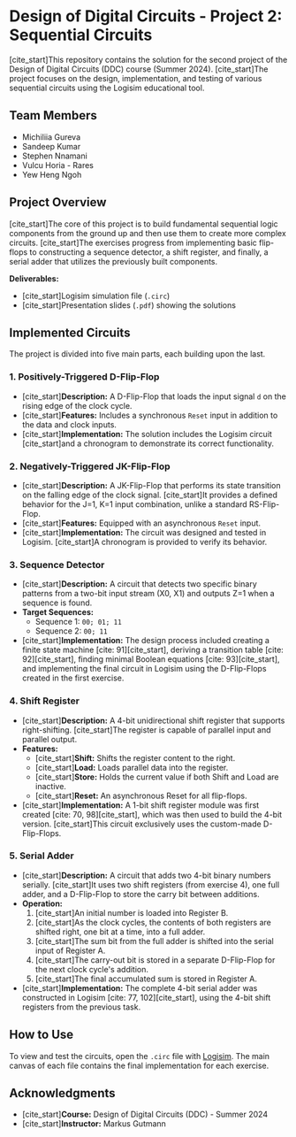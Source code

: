 # Design of Digital Circuits - Project 2: Sequential Circuits

[cite_start]This repository contains the solution for the second project of the Design of Digital Circuits (DDC) course (Summer 2024). [cite_start]The project focuses on the design, implementation, and testing of various sequential circuits using the Logisim educational tool.

## Team Members
* Michiliia Gureva
* Sandeep Kumar
* Stephen Nnamani
* Vulcu Horia - Rares
* Yew Heng Ngoh

## Project Overview
[cite_start]The core of this project is to build fundamental sequential logic components from the ground up and then use them to create more complex circuits. [cite_start]The exercises progress from implementing basic flip-flops to constructing a sequence detector, a shift register, and finally, a serial adder that utilizes the previously built components.

**Deliverables:**
* [cite_start]Logisim simulation file (`.circ`) 
* [cite_start]Presentation slides (`.pdf`) showing the solutions 

## Implemented Circuits

The project is divided into five main parts, each building upon the last.

### 1. Positively-Triggered D-Flip-Flop
* [cite_start]**Description:** A D-Flip-Flop that loads the input signal `d` on the rising edge of the clock cycle.
* [cite_start]**Features:** Includes a synchronous `Reset` input in addition to the data and clock inputs.
* [cite_start]**Implementation:** The solution includes the Logisim circuit  [cite_start]and a chronogram to demonstrate its correct functionality.

### 2. Negatively-Triggered JK-Flip-Flop
* [cite_start]**Description:** A JK-Flip-Flop that performs its state transition on the falling edge of the clock signal. [cite_start]It provides a defined behavior for the J=1, K=1 input combination, unlike a standard RS-Flip-Flop.
* [cite_start]**Features:** Equipped with an asynchronous `Reset` input.
* [cite_start]**Implementation:** The circuit was designed and tested in Logisim. [cite_start]A chronogram is provided to verify its behavior.

### 3. Sequence Detector
* [cite_start]**Description:** A circuit that detects two specific binary patterns from a two-bit input stream (X0, X1) and outputs Z=1 when a sequence is found.
* **Target Sequences:**
    * Sequence 1: `00; 01; 11` 
    * Sequence 2: `00; 11` 
* [cite_start]**Implementation:** The design process included creating a finite state machine [cite: 91][cite_start], deriving a transition table [cite: 92][cite_start], finding minimal Boolean equations [cite: 93][cite_start], and implementing the final circuit in Logisim using the D-Flip-Flops created in the first exercise.

### 4. Shift Register
* [cite_start]**Description:** A 4-bit unidirectional shift register that supports right-shifting. [cite_start]The register is capable of parallel input and parallel output.
* **Features:**
    * [cite_start]**Shift:** Shifts the register content to the right.
    * [cite_start]**Load:** Loads parallel data into the register.
    * [cite_start]**Store:** Holds the current value if both Shift and Load are inactive.
    * [cite_start]**Reset:** An asynchronous Reset for all flip-flops.
* [cite_start]**Implementation:** A 1-bit shift register module was first created [cite: 70, 98][cite_start], which was then used to build the 4-bit version. [cite_start]This circuit exclusively uses the custom-made D-Flip-Flops.

### 5. Serial Adder
* [cite_start]**Description:** A circuit that adds two 4-bit binary numbers serially. [cite_start]It uses two shift registers (from exercise 4), one full adder, and a D-Flip-Flop to store the carry bit between additions.
* **Operation:**
    1.  [cite_start]An initial number is loaded into Register B.
    2.  [cite_start]As the clock cycles, the contents of both registers are shifted right, one bit at a time, into a full adder.
    3.  [cite_start]The sum bit from the full adder is shifted into the serial input of Register A.
    4.  [cite_start]The carry-out bit is stored in a separate D-Flip-Flop for the next clock cycle's addition.
    5.  [cite_start]The final accumulated sum is stored in Register A.
* [cite_start]**Implementation:** The complete 4-bit serial adder was constructed in Logisim [cite: 77, 102][cite_start], using the 4-bit shift registers from the previous task.

## How to Use
To view and test the circuits, open the `.circ` file with [Logisim](http://www.cburch.com/logisim/). The main canvas of each file contains the final implementation for each exercise.

## Acknowledgments
* [cite_start]**Course:** Design of Digital Circuits (DDC) - Summer 2024 
* [cite_start]**Instructor:** Markus Gutmann
